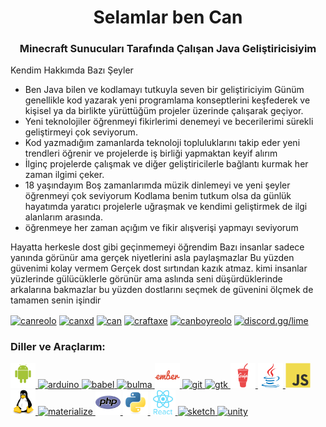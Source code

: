 <h1 align="center">Selamlar ben Can</h1>
<h3 align="center">Minecraft Sunucuları Tarafında Çalışan Java Geliştiricisiyim</h3>

  Kendim Hakkımda Bazı Şeyler

- Ben Java bilen ve kodlamayı tutkuyla seven bir geliştiriciyim Günüm genellikle kod yazarak yeni programlama konseptlerini keşfederek ve kişisel ya da birlikte yürüttüğüm projeler üzerinde çalışarak geçiyor.
- Yeni teknolojiler öğrenmeyi fikirlerimi denemeyi ve becerilerimi sürekli geliştirmeyi çok seviyorum.
- Kod yazmadığım zamanlarda teknoloji topluluklarını takip eder yeni trendleri öğrenir ve projelerde iş birliği yapmaktan keyif alırım
- İlginç projelerde çalışmak ve diğer geliştiricilerle bağlantı kurmak her zaman ilgimi çeker.
- 18 yaşındayım Boş zamanlarımda müzik dinlemeyi ve yeni şeyler öğrenmeyi çok seviyorum Kodlama benim tutkum olsa da günlük hayatımda yaratıcı projelerle uğraşmak ve kendimi geliştirmek de ilgi alanlarım arasında.
- öğrenmeye her zaman açığım ve fikir alışverişi yapmayı seviyorum

 Hayatta herkesle dost gibi geçinmemeyi öğrendim Bazı insanlar sadece yanında görünür ama gerçek niyetlerini asla paylaşmazlar Bu yüzden güvenimi kolay vermem
 Gerçek dost sırtından kazık atmaz. kimi insanlar yüzlerinde gülücüklerle görünür ama aslında seni düşürdüklerinde arkalarına bakmazlar bu yüzden dostlarını seçmek de güvenini ölçmek de tamamen senin işindir

<p align="left">
<a href="https://dev.to/canreolo" target="blank"><img align="center" src="https://raw.githubusercontent.com/rahuldkjain/github-profile-readme-generator/master/src/images/icons/Social/devto.svg" alt="canreolo" height="30" width="40" /></a>
<a href="https://codesandbox.com/canxd" target="blank"><img align="center" src="https://raw.githubusercontent.com/rahuldkjain/github-profile-readme-generator/master/src/images/icons/Social/codesandbox.svg" alt="canxd" height="30" width="40" /></a>
<a href="https://fb.com/" target="blank"><img align="center" src="https://raw.githubusercontent.com/rahuldkjain/github-profile-readme-generator/master/src/images/icons/Social/facebook.svg" alt="can" height="30" width="40" /></a>
<a href="https://www.youtube.com/c/CraftLipe" target="blank"><img align="center" src="https://raw.githubusercontent.com/rahuldkjain/github-profile-readme-generator/master/src/images/icons/Social/youtube.svg" alt="craftaxe" height="30" width="40" /></a>
<a href="https://www.hackerrank.com/canboyreolo" target="blank"><img align="center" src="https://raw.githubusercontent.com/rahuldkjain/github-profile-readme-generator/master/src/images/icons/Social/hackerrank.svg" alt="canboyreolo" height="30" width="40" /></a>
<a href="https://discord.gg/discord.gg/lime" target="blank"><img align="center" src="https://raw.githubusercontent.com/rahuldkjain/github-profile-readme-generator/master/src/images/icons/Social/discord.svg" alt="discord.gg/lime" height="30" width="40" /></a>
</p>

<h3 align="left">Diller ve Araçlarım:</h3>
<p align="left"> <a href="https://developer.android.com" target="_blank" rel="noreferrer"> <img src="https://raw.githubusercontent.com/devicons/devicon/master/icons/android/android-original-wordmark.svg" alt="android" width="40" height="40"/> </a> <a href="https://www.arduino.cc/" target="_blank" rel="noreferrer"> <img src="https://cdn.worldvectorlogo.com/logos/arduino-1.svg" alt="arduino" width="40" height="40"/> </a> <a href="https://babeljs.io/" target="_blank" rel="noreferrer"> <img src="https://www.vectorlogo.zone/logos/babeljs/babeljs-icon.svg" alt="babel" width="40" height="40"/> </a> <a href="https://bulma.io/" target="_blank" rel="noreferrer"> <img src="https://raw.githubusercontent.com/gilbarbara/logos/804dc257b59e144eaca5bc6ffd16949752c6f789/logos/bulma.svg" alt="bulma" width="40" height="40"/> </a> <a href="https://emberjs.com/" target="_blank" rel="noreferrer"> <img src="https://raw.githubusercontent.com/devicons/devicon/master/icons/ember/ember-original-wordmark.svg" alt="ember" width="40" height="40"/> </a> <a href="https://git-scm.com/" target="_blank" rel="noreferrer"> <img src="https://www.vectorlogo.zone/logos/git-scm/git-scm-icon.svg" alt="git" width="40" height="40"/> </a> <a href="https://www.gtk.org/" target="_blank" rel="noreferrer"> <img src="https://upload.wikimedia.org/wikipedia/commons/7/71/GTK_logo.svg" alt="gtk" width="40" height="40"/> </a> <a href="https://gulpjs.com" target="_blank" rel="noreferrer"> <img src="https://raw.githubusercontent.com/devicons/devicon/master/icons/gulp/gulp-plain.svg" alt="gulp" width="40" height="40"/> </a> <a href="https://www.java.com" target="_blank" rel="noreferrer"> <img src="https://raw.githubusercontent.com/devicons/devicon/master/icons/java/java-original.svg" alt="java" width="40" height="40"/> </a> <a href="https://developer.mozilla.org/en-US/docs/Web/JavaScript" target="_blank" rel="noreferrer"> <img src="https://raw.githubusercontent.com/devicons/devicon/master/icons/javascript/javascript-original.svg" alt="javascript" width="40" height="40"/> </a> <a href="https://www.linux.org/" target="_blank" rel="noreferrer"> <img src="https://raw.githubusercontent.com/devicons/devicon/master/icons/linux/linux-original.svg" alt="linux" width="40" height="40"/> </a> <a href="https://materializecss.com/" target="_blank" rel="noreferrer"> <img src="https://raw.githubusercontent.com/prplx/svg-logos/5585531d45d294869c4eaab4d7cf2e9c167710a9/svg/materialize.svg" alt="materialize" width="40" height="40"/> </a> <a href="https://www.php.net" target="_blank" rel="noreferrer"> <img src="https://raw.githubusercontent.com/devicons/devicon/master/icons/php/php-original.svg" alt="php" width="40" height="40"/> </a> <a href="https://www.python.org" target="_blank" rel="noreferrer"> <img src="https://raw.githubusercontent.com/devicons/devicon/master/icons/python/python-original.svg" alt="python" width="40" height="40"/> </a> <a href="https://reactjs.org/" target="_blank" rel="noreferrer"> <img src="https://raw.githubusercontent.com/devicons/devicon/master/icons/react/react-original-wordmark.svg" alt="react" width="40" height="40"/> </a> <a href="https://www.sketch.com/" target="_blank" rel="noreferrer"> <img src="https://www.vectorlogo.zone/logos/sketchapp/sketchapp-icon.svg" alt="sketch" width="40" height="40"/> </a> <a href="https://unity.com/" target="_blank" rel="noreferrer"> <img src="https://www.vectorlogo.zone/logos/unity3d/unity3d-icon.svg" alt="unity" width="40" height="40"/> </a> </p>
